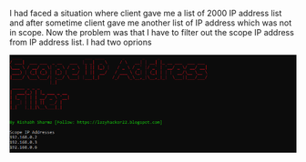 I had faced a situation where client gave me a list of 2000 IP address list and after sometime client gave me another list of IP address which was not in scope. 
Now the problem was that I have to filter out the scope IP address from IP address list. I had two oprions

![Alt text](https://raw.githubusercontent.com/crazywifi/Filtering_Out_Outofscope_IP_From_Scope/master/screenshot.PNG)



